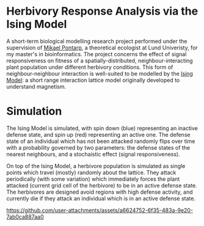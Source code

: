 # Herbivory Response Analysis via the Ising Model
A short-term biological modelling research project performed under the supervision of [Mikael Pontarp](https://portal.research.lu.se/en/persons/mikael-pontarp), a theoretical ecologist at Lund Univeristy, for my master's in bioinformatics. The project concerns the effect of signal responsiveness on fitness of a spatially-distributed, neighbour-interacting plant population under different herbivory conditions. This form of neighbour-neighbour interaction is well-suited to be modelled by the [Ising Model](https://en.wikipedia.org/wiki/Ising_model): a short range interaction lattice model originally developed to understand magnetism.

# Simulation
The Ising Model is simulated, with spin down (blue) representing an inactive defense state, and spin up (red) representing an active one. The defense state of an individual which has not been attacked randomly flips over time with a probability governed by two parameters: the defense states of the nearest neighbours, and a stochaistic effect (signal responsiveness).

On top of the Ising Model, a herbivore population is simulated as single points which travel (mostly) randomly about the lattice. They attack periodically (with some variation) which immediately forces the plant attacked (current grid cell of the herbivore) to be in an active defense state. The herbivores are designed avoid regions with high defense activity, and currently die if they attack an individual which is in an active defense state.

https://github.com/user-attachments/assets/a6624752-6f35-483a-9e20-7ab0ca887aa0
